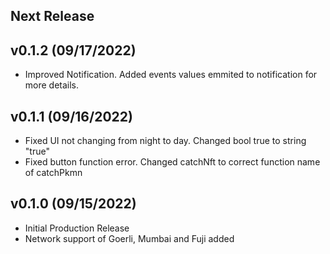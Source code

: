 ## Next Release

## v0.1.2 (09/17/2022)

-   Improved Notification. Added events values emmited to notification for more details.

## v0.1.1 (09/16/2022)

-   Fixed UI not changing from night to day. Changed bool true to string "true"
-   Fixed button function error. Changed catchNft to correct function name of catchPkmn

## v0.1.0 (09/15/2022)

-   Initial Production Release
-   Network support of Goerli, Mumbai and Fuji added
